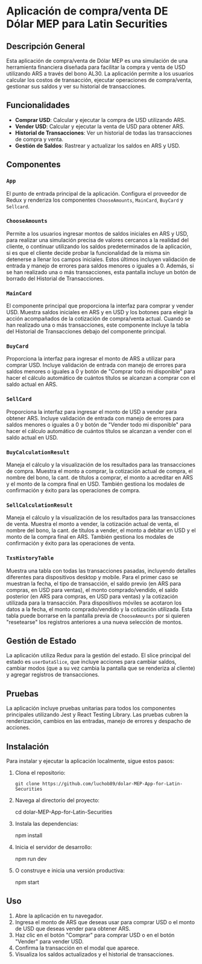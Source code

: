 # Aplicación de compra/venta DE Dólar MEP para Latin Securities

## Descripción General

Esta aplicación de compra/venta de Dólar MEP es una simulación de una herramienta financiera diseñada para facilitar la compra y venta de USD utilizando ARS a través del bono AL30. La aplicación permite a los usuarios calcular los costos de transacción, ejecutar operaciones de compra/venta, gestionar sus saldos y ver su historial de transacciones.

## Funcionalidades

- **Comprar USD**: Calcular y ejecutar la compra de USD utilizando ARS.
- **Vender USD**: Calcular y ejecutar la venta de USD para obtener ARS.
- **Historial de Transacciones**: Ver un historial de todas las transacciones de compra y venta.
- **Gestión de Saldos**: Rastrear y actualizar los saldos en ARS y USD.

## Componentes

### `App`

El punto de entrada principal de la aplicación. Configura el proveedor de Redux y renderiza los componentes `ChooseAmounts`, `MainCard`, `BuyCard` y `Sellcard`.

### `ChooseAmounts`

Permite a los usuarios ingresar montos de saldos iniciales en ARS y USD, para realizar una simulación precisa de valores cercanos a la realidad del cliente, o continuar utilizando los saldos predeterminados de la aplicación, si es que el cliente decide probar la funcionalidad de la misma sin detenerse a llenar los campos iniciales. Estos últimos incluyen validación de entrada y manejo de errores para saldos menores o iguales a 0. Además, si se han realizado una o más transacciones, esta pantalla incluye un botón de borrado del Historial de Transacciones.

### `MainCard`

El componente principal que proporciona la interfaz para comprar y vender USD. Muestra saldos iniciales en ARS y en USD y los botones para elegir la acción acompañados de la cotización de compra/venta actual. Cuando se han realizado una o más transacciones, este componente incluye la tabla del Historial de Transacciones debajo del componente principal.

### `BuyCard`

Proporciona la interfaz para ingresar el monto de ARS a utilizar para comprar USD. Incluye validación de entrada con manejo de errores para saldos menores o iguales a 0 y botón de "Comprar todo mi disponible" para hacer el cálculo automático de cuántos títulos se alcanzan a comprar con el saldo actual en ARS.

### `SellCard`

Proporciona la interfaz para ingresar el monto de USD a vender para obtener ARS. Incluye validación de entrada con manejo de errores para saldos menores o iguales a 0 y botón de "Vender todo mi disponible" para hacer el cálculo automático de cuántos títulos se alcanzan a vender con el saldo actual en USD.

### `BuyCalculationResult`

Maneja el cálculo y la visualización de los resultados para las transacciones de compra. Muestra el monto a comprar, la cotización actual de compra, el nombre del bono, la cant. de títulos a comprar, el monto a acreditar en ARS y el monto de la compra final en USD. También gestiona los modales de confirmación y éxito para las operaciones de compra.

### `SellCalculationResult`

Maneja el cálculo y la visualización de los resultados para las transacciones de venta. Muestra el monto a vender, la cotización actual de venta, el nombre del bono, la cant. de títulos a vender, el monto a debitar en USD y el monto de la compra final en ARS. También gestiona los modales de confirmación y éxito para las operaciones de venta.

### `TxsHistoryTable`

Muestra una tabla con todas las transacciones pasadas, incluyendo detalles diferentes para dispositivos desktop y mobile. Para el primer caso se muestran la fecha, el tipo de transacción, el saldo previo (en ARS para compras, en USD para ventas), el monto comprado/vendido, el saldo posterior (en ARS para compras, en USD para ventas) y la cotización utilizada para la transacción. Para dispositivos móviles se acotaron los datos a la fecha, el monto comprado/vendido y la cotización utilizada. Esta tabla puede borrarse en la pantalla previa de `ChooseAmounts` por si quieren "resetearse" los registros anteriores a una nueva selección de montos.

## Gestión de Estado

La aplicación utiliza Redux para la gestión del estado. El slice principal del estado es `userDataSlice`, que incluye acciones para cambiar saldos, cambiar modos (que a su vez cambia la pantalla que se renderiza al cliente) y agregar registros de transacciones.

## Pruebas

La aplicación incluye pruebas unitarias para todos los componentes principales utilizando Jest y React Testing Library. Las pruebas cubren la renderización, cambios en las entradas, manejo de errores y despacho de acciones.

## Instalación

Para instalar y ejecutar la aplicación localmente, sigue estos pasos:

1. Clona el repositorio:
    
	```
	git clone https://github.com/luchob89/dolar-MEP-App-for-Latin-Securities
	```
	
2. Navega al directorio del proyecto:
    
	cd dolar-MEP-App-for-Latin-Securities
	
3. Instala las dependencias:
    
	npm install
	
4. Inicia el servidor de desarrollo:
    
	npm run dev
	
5. O construye e inicia una versión productiva:
    
	npm start
	
## Uso

1. Abre la aplicación en tu navegador.
2. Ingresa el monto de ARS que deseas usar para comprar USD o el monto de USD que deseas vender para obtener ARS.
3. Haz clic en el botón "Comprar" para comprar USD o en el botón "Vender" para vender USD.
4. Confirma la transacción en el modal que aparece.
5. Visualiza los saldos actualizados y el historial de transacciones.

